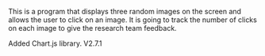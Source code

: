 This is a program that displays three random images on the screen and allows the user to click on an image. It is going to track the number of clicks on each image to give the research team feedback. 

Added Chart.js library. V2.7.1


